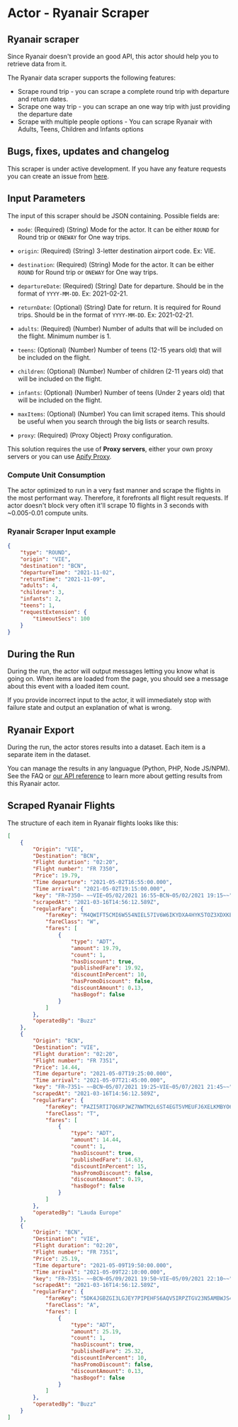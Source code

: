 # Actor - Ryanair Scraper

## Ryanair scraper

Since Ryanair doesn't provide an good API, this actor should help you to retrieve data from it.

The Ryanair data scraper supports the following features:

-   Scrape round trip - you can scrape a complete round trip with departure and return dates.
-   Scrape one way trip - you can scrape an one way trip with just providing the departure date
-   Scrape with multiple people options - You can scrape Ryanair with Adults, Teens, Children and Infants options

## Bugs, fixes, updates and changelog

This scraper is under active development. If you have any feature requests you can create an issue from [here](https://github.com/epctex/ryanair-scraper/issues).

## Input Parameters

The input of this scraper should be JSON containing. Possible fields are:

- `mode`: (Required) (String) Mode for the actor. It can be either `ROUND` for Round trip or `ONEWAY` for One way trips.

- `origin`: (Required) (String) 3-letter destination airport code. Ex: VIE.

- `destination`: (Required) (String) Mode for the actor. It can be either `ROUND` for Round trip or `ONEWAY` for One way trips.

- `departureDate`: (Required) (String) Date for departure. Should be in the format of `YYYY-MM-DD`. Ex: 2021-02-21.

- `returnDate`: (Optional) (String) Date for return. It is required for Round trips. Should be in the format of `YYYY-MM-DD`. Ex: 2021-02-21.

- `adults`: (Required) (Number) Number of adults that will be included on the flight. Minimum number is 1.

- `teens`: (Optional) (Number) Number of teens (12-15 years old) that will be included on the flight.

- `children`: (Optional) (Number) Number of children (2-11 years old) that will be included on the flight.

- `infants`: (Optional) (Number) Number of teens (Under 2 years old) that will be included on the flight.

- `maxItems`: (Optional) (Number) You can limit scraped items. This should be useful when you search through the big lists or search results.

- `proxy`: (Required) (Proxy Object) Proxy configuration.

This solution requires the use of **Proxy servers**, either your own proxy servers or you can use <a href="https://www.apify.com/docs/proxy">Apify Proxy</a>.

### Compute Unit Consumption

The actor optimized to run in a very fast manner and scrape the flights in the most performant way. Therefore, it forefronts all flight result requests. If actor doesn't block very often it'll scrape 10 flights in 3 seconds with ~0.005-0.01 compute units.

### Ryanair Scraper Input example

```json
{
    "type": "ROUND",
    "origin": "VIE",
    "destination": "BCN",
    "departureTime": "2021-11-02",
    "returnTime": "2021-11-09",
    "adults": 4,
    "children": 3,
    "infants": 2,
    "teens": 1,
    "requestExtension": {
        "timeoutSecs": 100
    }
}
```

## During the Run

During the run, the actor will output messages letting you know what is going on.
When items are loaded from the page, you should see a message about this event with a loaded item count.

If you provide incorrect input to the actor, it will immediately stop with failure state and output an explanation of what is wrong.

## Ryanair Export

During the run, the actor stores results into a dataset. Each item is a separate item in the dataset.

You can manage the results in any languague (Python, PHP, Node JS/NPM). See the FAQ or <a href="https://www.apify.com/docs/api" target="blank">our API reference</a> to learn more about getting results from this Ryanair actor.

## Scraped Ryanair Flights

The structure of each item in Ryanair flights looks like this:

```json
[
    {
        "Origin": "VIE",
        "Destination": "BCN",
        "Flight duration": "02:20",
        "Flight number": "FR 7350",
        "Price": 19.79,
        "Time departure": "2021-05-02T16:55:00.000",
        "Time arrival": "2021-05-02T19:15:00.000",
        "key": "FR~7350~ ~~VIE~05/02/2021 16:55~BCN~05/02/2021 19:15~~",
        "scrapedAt": "2021-03-16T14:56:12.589Z",
        "regularFare": {
            "fareKey": "M4QWIFT5CMI6W554NIEL57IV6W6IKYDXA4HYK5TOZ3XDXKE5ZIEA2SAQMZI2ZHAVJRZE6PNUMMZ7KMWOLDIQQQ2HHNXOWJLJHJDQHLHLCGLC7XXCR37MU4LSLJKSBC3IISWCP5UWXAKWP2URYKOW6SL6RD5PP5C6G2LVCIRMU52U5OPUZ566RWCNU6MZGWKZO3STLR4N5MEEY",
            "fareClass": "W",
            "fares": [
                {
                    "type": "ADT",
                    "amount": 19.79,
                    "count": 1,
                    "hasDiscount": true,
                    "publishedFare": 19.92,
                    "discountInPercent": 10,
                    "hasPromoDiscount": false,
                    "discountAmount": 0.13,
                    "hasBogof": false
                }
            ]
        },
        "operatedBy": "Buzz"
    },
    {
        "Origin": "BCN",
        "Destination": "VIE",
        "Flight duration": "02:20",
        "Flight number": "FR 7351",
        "Price": 14.44,
        "Time departure": "2021-05-07T19:25:00.000",
        "Time arrival": "2021-05-07T21:45:00.000",
        "key": "FR~7351~ ~~BCN~05/07/2021 19:25~VIE~05/07/2021 21:45~~",
        "scrapedAt": "2021-03-16T14:56:12.589Z",
        "regularFare": {
            "fareKey": "PAZI5RTI7Q6XPJWZ7NWTM2L6ST4EGT5VMEUFJ6XELKMBYO6E32W5J5N7O4Q5CLXR5CGRECNSKTZTI4RKRXUINENX2PFLTWHHXJLAH7T6GXNF4TXMHSLS4XQPUMFFXA2R4HAIMVIEEALOODFNPIWICPXWWWM4NH3WFFECKOB6BG3EM5EO2FZRAG5I74AY26PWUQSTRWRZSY3TS",
            "fareClass": "T",
            "fares": [
                {
                    "type": "ADT",
                    "amount": 14.44,
                    "count": 1,
                    "hasDiscount": true,
                    "publishedFare": 14.63,
                    "discountInPercent": 15,
                    "hasPromoDiscount": false,
                    "discountAmount": 0.19,
                    "hasBogof": false
                }
            ]
        },
        "operatedBy": "Lauda Europe"
    },
    {
        "Origin": "BCN",
        "Destination": "VIE",
        "Flight duration": "02:20",
        "Flight number": "FR 7351",
        "Price": 25.19,
        "Time departure": "2021-05-09T19:50:00.000",
        "Time arrival": "2021-05-09T22:10:00.000",
        "key": "FR~7351~ ~~BCN~05/09/2021 19:50~VIE~05/09/2021 22:10~~",
        "scrapedAt": "2021-03-16T14:56:12.589Z",
        "regularFare": {
            "fareKey": "5DK4JGBZGI3LGJEY7PIPEHFS6AQV5IRPZTGV23N5AMBWJS4ZR22QAPTVTCGN24WMRSPLJGWCHJGIFLZQRXINUUEMCZX4Z5UPWN3RSKZ3R24BNFBGZIKWCFZWXI7IFPO3QDXJPS65E5E4I73IQHMLKGVT7PQ76AJUUPEK33SNLF5NNIMK3M5QCPFUJN3XP6KYFPJX3SC5IYATO",
            "fareClass": "A",
            "fares": [
                {
                    "type": "ADT",
                    "amount": 25.19,
                    "count": 1,
                    "hasDiscount": true,
                    "publishedFare": 25.32,
                    "discountInPercent": 10,
                    "hasPromoDiscount": false,
                    "discountAmount": 0.13,
                    "hasBogof": false
                }
            ]
        },
        "operatedBy": "Buzz"
    }
]
```
